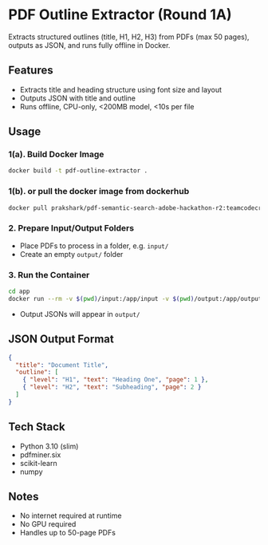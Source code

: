 
# PDF Outline Extractor (Round 1A)

Extracts structured outlines (title, H1, H2, H3) from PDFs (max 50 pages), outputs as JSON, and runs fully offline in Docker.

## Features
- Extracts title and heading structure using font size and layout
- Outputs JSON with title and outline
- Runs offline, CPU-only, <200MB model, <10s per file

## Usage

### 1(a). Build Docker Image
```sh
docker build -t pdf-outline-extractor .
```
### 1(b). or pull the docker image from dockerhub
```sh
docker pull prakshark/pdf-semantic-search-adobe-hackathon-r2:teamcodecrib
```

### 2. Prepare Input/Output Folders
- Place PDFs to process in a folder, e.g. `input/`
- Create an empty `output/` folder

### 3. Run the Container
```sh
cd app
docker run --rm -v $(pwd)/input:/app/input -v $(pwd)/output:/app/output pdf-outline-extractor
```
- Output JSONs will appear in `output/`

## JSON Output Format
```json
{
  "title": "Document Title",
  "outline": [
    { "level": "H1", "text": "Heading One", "page": 1 },
    { "level": "H2", "text": "Subheading", "page": 2 }
  ]
}
```

## Tech Stack
- Python 3.10 (slim)
- pdfminer.six
- scikit-learn
- numpy

## Notes
- No internet required at runtime
- No GPU required
- Handles up to 50-page PDFs 
